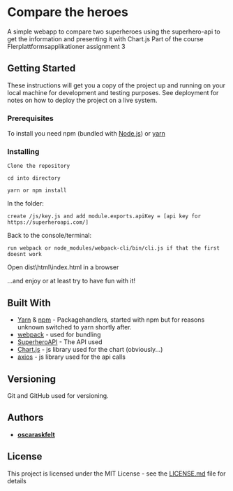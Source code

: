 # Compare the heroes

A simple webapp to compare two superheroes using the superhero-api to get the information and presenting it with Chart.js
Part of the course Flerplattformsapplikationer assignment 3


## Getting Started

These instructions will get you a copy of the project up and running on your local machine for development and testing purposes. See deployment for notes on how to deploy the project on a live system.


### Prerequisites

To install you need npm (bundled with [Node.js](https://nodejs.org/en/)) or [yarn](https://classic.yarnpkg.com/en/)


### Installing

```
Clone the repository

cd into directory

yarn or npm install
```
In the folder:
```
create /js/key.js and add module.exports.apiKey = [api key for https://superheroapi.com/]
```
Back to the console/terminal:
```
run webpack or node_modules/webpack-cli/bin/cli.js if that the first doesnt work
```


Open dist\html\index.html in a browser

...and enjoy or at least try to have fun with it!




## Built With

* [Yarn](https://classic.yarnpkg.com/en/) & [npm](https://nodejs.org/en/) - Packagehandlers, started with npm but for reasons unknown switched to yarn shortly after.
* [webpack](https://webpack.js.org/) - used for bundling
* [SuperheroAPI](https://superheroapi.com/) - The API used
* [Chart.js](https://www.chartjs.org/) - js library used for the chart (obviously...)
* [axios](https://github.com/axios/axios) - js library used for the api calls


## Versioning

Git and GitHub used for versioning.


## Authors

* **[oscaraskfelt](https://github.com/oscaraskfelt)**


## License

This project is licensed under the MIT License - see the [LICENSE.md](LICENSE.md) file for details

